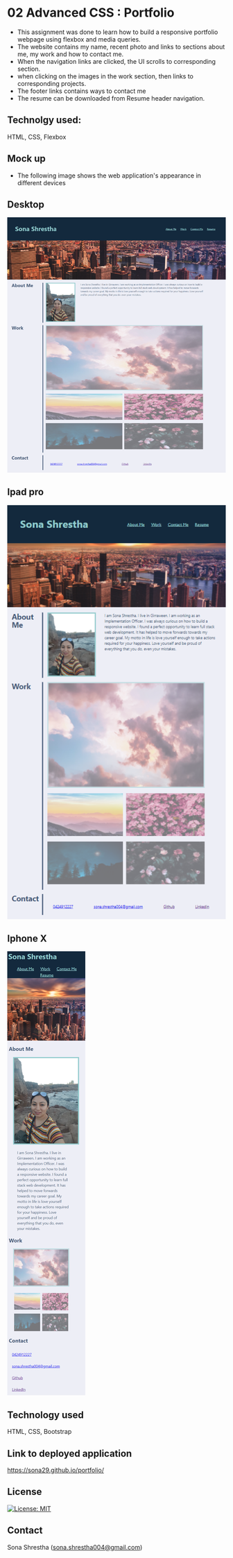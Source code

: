 # 02 Advanced CSS : Portfolio

- This assignment was done to learn how to build a responsive portfolio webpage using flexbox and media queries.
- The website contains my name, recent photo and links to sections about me, my work and how to contact me.
- When the navigation links are clicked, the UI scrolls to corresponding section.
- when clicking on the images in the work section, then links to corresponding projects.
- The footer links contains ways to contact me
- The resume can be downloaded from Resume header navigation.

## Technolgy used:

HTML, CSS, Flexbox

## Mock up

- The following image shows the web application's appearance in different devices

## Desktop

![alt text](assets/images/portfolio.png)

## Ipad pro

![alt text](assets/images/ipad-pro.png)

## Iphone X

![alt text](assets/images/iphone.png)

## Technology used

HTML, CSS, Bootstrap

## Link to deployed application

https://sona29.github.io/portfolio/

## License

[![License: MIT](https://img.shields.io/badge/License-MIT-yellow.svg)](https://opensource.org/licenses/MIT)

## Contact

Sona Shrestha (sona.shrestha004@gmail.com)
